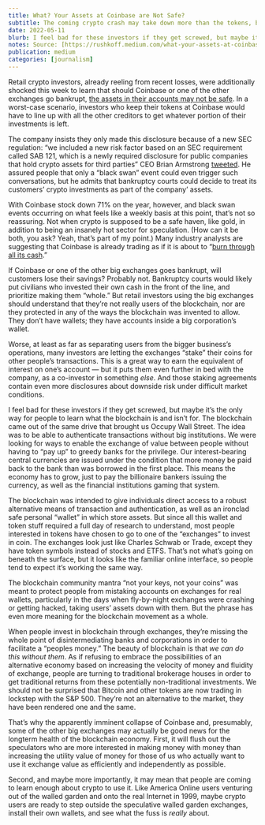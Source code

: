 ```yaml
---
title: What? Your Assets at Coinbase are Not Safe?
subtitle: The coming crypto crash may take down more than the tokens, but this is actually good for the blockchain
date: 2022-05-11
blurb: I feel bad for these investors if they get screwed, but maybe it’s the only way for people to learn what the blockchain is and isn’t for.
notes: Source: [https://rushkoff.medium.com/what-your-assets-at-coinbase-are-not-safe-3ad20708a888](https://rushkoff.medium.com/what-your-assets-at-coinbase-are-not-safe-3ad20708a888 "https://rushkoff.medium.com/what-your-assets-at-coinbase-are-not-safe-3ad20708a888")
publication: medium
categories: [journalism]
---
```


Retail crypto investors, already reeling from recent losses, were additionally shocked this week to learn that should Coinbase or one of the other exchanges go bankrupt, [the assets in their accounts may not be safe](https://fortune.com/2022/05/11/coinbase-bankruptcy-crypto-assets-safe-private-key-earnings-stock/). In a worst-case scenario, investors who keep their tokens at Coinbase would have to line up with all the other creditors to get whatever portion of their investments is left.

The company insists they only made this disclosure because of a new SEC regulation: “we included a new risk factor based on an SEC requirement called SAB 121, which is a newly required disclosure for public companies that hold crypto assets for third parties” CEO Brian Armstrong [tweeted](https://twitter.com/brian_armstrong/status/1524233885860515841?s=20&t=unCRUXT7-mCmFZnCVTymKg). He assured people that only a “black swan” event could even trigger such conversations, but he admits that bankruptcy courts could decide to treat its customers’ crypto investments as part of the company’ assets.

With Coinbase stock down 71% on the year, however, and black swan events occurring on what feels like a weekly basis at this point, that’s not so reassuring. Not when crypto is supposed to be a safe haven, like gold, in addition to being an insanely hot sector for speculation. (How can it be both, you ask? Yeah, that’s part of my point.) Many industry analysts are suggesting that Coinbase is already trading as if it is about to “[burn through all its cash](https://finance.yahoo.com/news/coinbase-stock-trading-analyst-112344326.html).”

If Coinbase or one of the other big exchanges goes bankrupt, will customers lose their savings? Probably not. Bankruptcy courts would likely put civilians who invested their own cash in the front of the line, and prioritize making them “whole.” But retail investors using the big exchanges should understand that they’re not really users of the blockchain, nor are they protected in any of the ways the blockchain was invented to allow. They don’t have wallets; they have accounts inside a big corporation’s wallet.

Worse, at least as far as separating users from the bigger business’s operations, many investors are letting the exchanges “stake” their coins for other people’s transactions. This is a great way to earn the equivalent of interest on one’s account — but it puts them even further in bed with the company, as a co-investor in something _else_. And those staking agreements contain even more disclosures about downside risk under difficult market conditions.

I feel bad for these investors if they get screwed, but maybe it’s the only way for people to learn what the blockchain is and isn’t for. The blockchain came out of the same drive that brought us Occupy Wall Street. The idea was to be able to authenticate transactions without big institutions. We were looking for ways to enable the exchange of value between people without having to “pay up” to greedy banks for the privilege. Our interest-bearing central currencies are issued under the condition that more money be paid back to the bank than was borrowed in the first place. This means the economy has to grow, just to pay the billionaire bankers issuing the currency, as well as the financial institutions gaming that system.

The blockchain was intended to give individuals direct access to a robust alternative means of transaction and authentication, as well as an ironclad safe personal “wallet” in which store assets. But since all this wallet and token stuff required a full day of research to understand, most people interested in tokens have chosen to go to one of the “exchanges” to invest in coin. The exchanges look just like Charles Schwab or Trade, except they have token symbols instead of stocks and ETFS. That’s not what’s going on beneath the surface, but it looks like the familiar online interface, so people tend to expect it’s working the same way.

The blockchain community mantra “not your keys, not your coins” was meant to protect people from mistaking accounts on exchanges for real wallets, particularly in the days when fly-by-night exchanges were crashing or getting hacked, taking users’ assets down with them. But the phrase has even more meaning for the blockchain movement as a whole.

When people invest in blockchain through exchanges, they’re missing the whole point of disintermediating banks and corporations in order to facilitate a “peoples money.” The beauty of blockchain is that _we can do this without them_. As if refusing to embrace the possibilities of an alternative economy based on increasing the velocity of money and fluidity of exchange, people are turning to traditional brokerage houses in order to get traditional returns from these potentially non-traditional investments. We should not be surprised that Bitcoin and other tokens are now trading in lockstep with the S&P 500. They’re not an alternative to the market, they have been rendered one and the same.

That’s why the apparently imminent collapse of Coinbase and, presumably, some of the other big exchanges may actually be good news for the longterm health of the blockchain economy. First, it will flush out the speculators who are more interested in making money with money than increasing the utility value of money for those of us who actually want to use it exchange value as efficiently and independently as possible.

Second, and maybe more importantly, it may mean that people are coming to learn enough about crypto to use it. Like America Online users venturing out of the walled garden and onto the real Internet in 1999, maybe crypto users are ready to step outside the speculative walled garden exchanges, install their own wallets, and see what the fuss is _really_ about.
